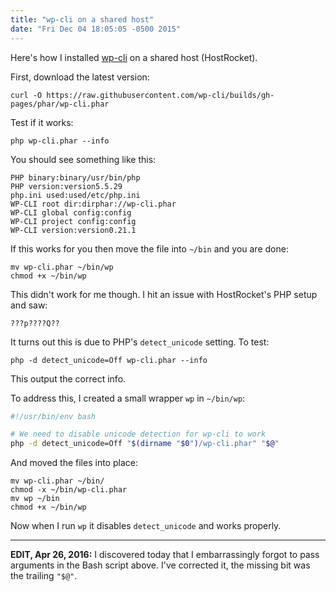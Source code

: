 ```yaml
---
title: "wp-cli on a shared host"
date: "Fri Dec 04 18:05:05 -0500 2015"
---
```


Here's how I installed [wp-cli](http://wp-cli.org/) on a shared host (HostRocket).

First, download the latest version:

```
curl -O https://raw.githubusercontent.com/wp-cli/builds/gh-pages/phar/wp-cli.phar
```

Test if it works:

```
php wp-cli.phar --info
```

You should see something like this:

```
PHP binary:binary/usr/bin/php
PHP version:version5.5.29
php.ini used:used/etc/php.ini
WP-CLI root dir:dirphar://wp-cli.phar
WP-CLI global config:config
WP-CLI project config:config
WP-CLI version:version0.21.1
```

If this works for you then move the file into `~/bin` and you are done:

```
mv wp-cli.phar ~/bin/wp
chmod +x ~/bin/wp
```

This didn't work for me though. I hit an issue with HostRocket's PHP setup and saw:

```
???p????Q??
```

It turns out this is due to PHP's `detect_unicode` setting. To test:

```
php -d detect_unicode=Off wp-cli.phar --info
```

This output the correct info.

To address this, I created a small wrapper `wp` in `~/bin/wp`:

```sh
#!/usr/bin/env bash

# We need to disable unicode detection for wp-cli to work
php -d detect_unicode=Off "$(dirname "$0")/wp-cli.phar" "$@"
```

And moved the files into place:

```
mv wp-cli.phar ~/bin/
chmod -x ~/bin/wp-cli.phar
mv wp ~/bin
chmod +x ~/bin/wp
```

Now when I run `wp` it disables `detect_unicode` and works properly.

------------------------------------------------------------------------------

**EDIT, Apr 26, 2016:** I discovered today that I embarrassingly forgot to
pass arguments in the Bash script above. I've corrected it, the missing bit
was the trailing `"$@"`.
